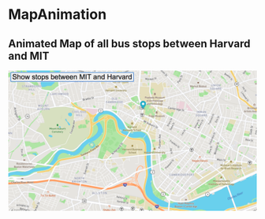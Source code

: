 # MapAnimation
## Animated Map of all bus stops between Harvard and MIT
<img src="mapanimation.png" alt="Map Animation">
